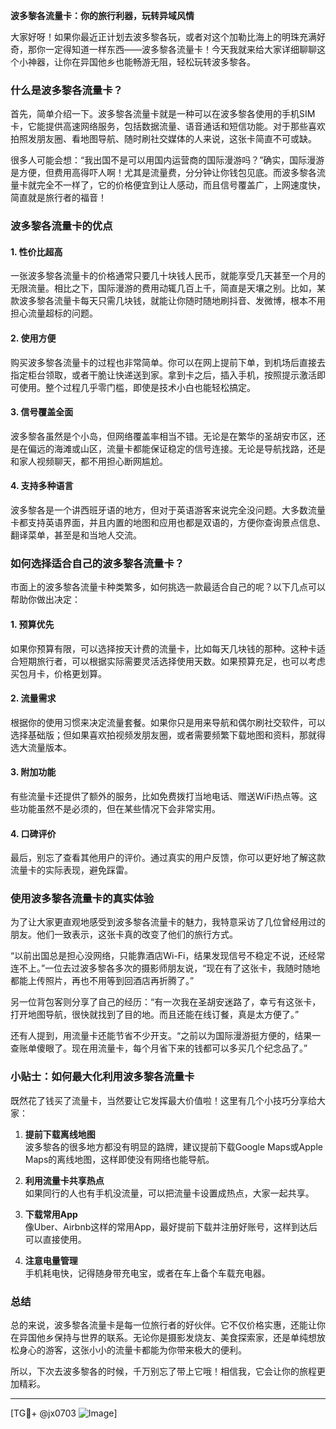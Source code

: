 **波多黎各流量卡：你的旅行利器，玩转异域风情**

大家好呀！如果你最近正计划去波多黎各玩，或者对这个加勒比海上的明珠充满好奇，那你一定得知道一样东西——波多黎各流量卡！今天我就来给大家详细聊聊这个小神器，让你在异国他乡也能畅游无阻，轻松玩转波多黎各。

### 什么是波多黎各流量卡？

首先，简单介绍一下。波多黎各流量卡就是一种可以在波多黎各使用的手机SIM卡，它能提供高速网络服务，包括数据流量、语音通话和短信功能。对于那些喜欢拍照发朋友圈、看地图导航、随时刷社交媒体的人来说，这张卡简直不可或缺。

很多人可能会想：“我出国不是可以用国内运营商的国际漫游吗？”确实，国际漫游是方便，但费用高得吓人啊！尤其是流量费，分分钟让你钱包见底。而波多黎各流量卡就完全不一样了，它的价格便宜到让人感动，而且信号覆盖广，上网速度快，简直就是旅行者的福音！

### 波多黎各流量卡的优点

#### 1. **性价比超高**
一张波多黎各流量卡的价格通常只要几十块钱人民币，就能享受几天甚至一个月的无限流量。相比之下，国际漫游的费用动辄几百上千，简直是天壤之别。比如，某款波多黎各流量卡每天只需几块钱，就能让你随时随地刷抖音、发微博，根本不用担心流量超标的问题。

#### 2. **使用方便**
购买波多黎各流量卡的过程也非常简单。你可以在网上提前下单，到机场后直接去指定柜台领取，或者干脆让快递送到家。拿到卡之后，插入手机，按照提示激活即可使用。整个过程几乎零门槛，即使是技术小白也能轻松搞定。

#### 3. **信号覆盖全面**
波多黎各虽然是个小岛，但网络覆盖率相当不错。无论是在繁华的圣胡安市区，还是在偏远的海滩或山区，流量卡都能保证稳定的信号连接。无论是导航找路，还是和家人视频聊天，都不用担心断网尴尬。

#### 4. **支持多种语言**
波多黎各是一个讲西班牙语的地方，但对于英语游客来说完全没问题。大多数流量卡都支持英语界面，并且内置的地图和应用也都是双语的，方便你查询景点信息、翻译菜单，甚至是和当地人交流。

### 如何选择适合自己的波多黎各流量卡？

市面上的波多黎各流量卡种类繁多，如何挑选一款最适合自己的呢？以下几点可以帮助你做出决定：

#### 1. **预算优先**
如果你预算有限，可以选择按天计费的流量卡，比如每天几块钱的那种。这种卡适合短期旅行者，可以根据实际需要灵活选择使用天数。如果预算充足，也可以考虑买包月卡，价格更划算。

#### 2. **流量需求**
根据你的使用习惯来决定流量套餐。如果你只是用来导航和偶尔刷社交软件，可以选择基础版；但如果喜欢拍视频发朋友圈，或者需要频繁下载地图和资料，那就得选大流量版本。

#### 3. **附加功能**
有些流量卡还提供了额外的服务，比如免费拨打当地电话、赠送WiFi热点等。这些功能虽然不是必须的，但在某些情况下会非常实用。

#### 4. **口碑评价**
最后，别忘了查看其他用户的评价。通过真实的用户反馈，你可以更好地了解这款流量卡的实际表现，避免踩雷。

### 使用波多黎各流量卡的真实体验

为了让大家更直观地感受到波多黎各流量卡的魅力，我特意采访了几位曾经用过的朋友。他们一致表示，这张卡真的改变了他们的旅行方式。

“以前出国总是担心没网络，只能靠酒店Wi-Fi，结果发现信号不稳定不说，还经常连不上。”一位去过波多黎各多次的摄影师朋友说，“现在有了这张卡，我随时随地都能上传照片，再也不用等到回酒店再折腾了。”

另一位背包客则分享了自己的经历：“有一次我在圣胡安迷路了，幸亏有这张卡，打开地图导航，很快就找到了目的地。而且还能在线订餐，真是太方便了。”

还有人提到，用流量卡还能节省不少开支。“之前以为国际漫游挺方便的，结果一查账单傻眼了。现在用流量卡，每个月省下来的钱都可以多买几个纪念品了。”

### 小贴士：如何最大化利用波多黎各流量卡

既然花了钱买了流量卡，当然要让它发挥最大价值啦！这里有几个小技巧分享给大家：

1. **提前下载离线地图**  
   波多黎各的很多地方都没有明显的路牌，建议提前下载Google Maps或Apple Maps的离线地图，这样即使没有网络也能导航。

2. **利用流量卡共享热点**  
   如果同行的人也有手机没流量，可以把流量卡设置成热点，大家一起共享。

3. **下载常用App**  
   像Uber、Airbnb这样的常用App，最好提前下载并注册好账号，这样到达后可以直接使用。

4. **注意电量管理**  
   手机耗电快，记得随身带充电宝，或者在车上备个车载充电器。

### 总结

总的来说，波多黎各流量卡是每一位旅行者的好伙伴。它不仅价格实惠，还能让你在异国他乡保持与世界的联系。无论你是摄影发烧友、美食探索家，还是单纯想放松身心的游客，这张小小的流量卡都能为你带来极大的便利。

所以，下次去波多黎各的时候，千万别忘了带上它哦！相信我，它会让你的旅程更加精彩。

---

[TG💪+ @jx0703 ![Image](https://github.com/user-attachments/assets/dbca1d08-cadb-493c-b0ec-ad6f7a83f270)]